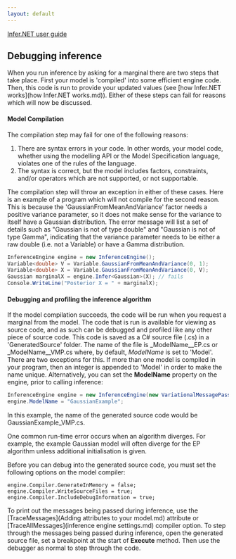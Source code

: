 ```yaml
---
layout: default 
--- 
```


[Infer.NET user guide](index.md)

## Debugging inference

When you run inference by asking for a marginal there are two steps that take place. First your model is 'compiled' into some efficient engine code. Then, this code is run to provide your updated values (see [how Infer.NET works](how Infer.NET works.md)). Either of these steps can fail for reasons which will now be discussed.

#### Model Compilation

The compilation step may fail for one of the following reasons:

1.  There are syntax errors in your code. In other words, your model code, whether using the modelling API or the Model Specification language, violates one of the rules of the language.
2.  The syntax is correct, but the model includes factors, constraints, and/or operators which are not supported, or not supportable.

The compilation step will throw an exception in either of these cases. Here is an example of a program which will not compile for the second reason. This is because the 'GaussianFromMeanAndVariance' factor needs a positive variance parameter, so it does not make sense for the variance to itself have a Gaussian distribution. The error message will list a set of details such as "Gaussian is not of type double" and "Gaussian is not of type Gamma", indicating that the variance parameter needs to be either a raw double (i.e. not a Variable) or have a Gamma distribution.

```csharp
InferenceEngine engine = new InferenceEngine();  
Variable<double> V = Variable.GaussianFromMeanAndVariance(0, 1);  
Variable<double> X = Variable.GaussianFromMeanAndVariance(0, V);  
Gaussian marginalX = engine.Infer<Gaussian>(X); // fails  
Console.WriteLine("Posterior X = " + marginalX);
```

#### Debugging and profiling the inference algorithm

If the model compilation succeeds, the code will be run when you request a marginal from the model. The code that is run is available for viewing as source code, and as such can be debugged and profiled like any other piece of source code. This code is saved as a C# source file (.cs) in a 'GeneratedSource' folder. The name of the file is _ModelName__EP.cs or _ModelName__VMP.cs where, by default, _ModelName_ is set to 'Model'. There are two exceptions for this. If more than one model is compiled in your program, then an integer is appended to 'Model' in order to make the name unique. Alternatively, you can set the **ModelName** property on the engine, prior to calling inference:

```csharp
InferenceEngine engine = new InferenceEngine(new VariationalMessagePassing());  
engine.ModelName = "GaussianExample";
```

In this example, the name of the generated source code would be GaussianExample_VMP.cs.

One common run-time error occurs when an algorithm diverges. For example, the example Gaussian model will often diverge for the EP algorithm unless additional initialisation is given.

Before you can debug into the generated source code, you must set the following options on the model compiler:

```
engine.Compiler.GenerateInMemory = false;  
engine.Compiler.WriteSourceFiles = true;  
engine.Compiler.IncludeDebugInformation = true;
```

To print out the messages being passed during inference, use the [TraceMessages](Adding attributes to your model.md) attribute or [TraceAllMessages](inference engine settings.md) compiler option.
To step through the messages being passed during inference, open the generated source file, set a breakpoint at the start of **Execute** method. Then use the debugger as normal to step through the code.

